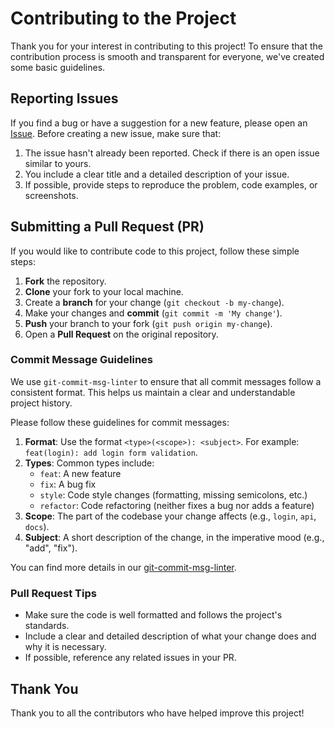 # Contributing to the Project

Thank you for your interest in contributing to this project! To ensure that the contribution process is smooth and transparent for everyone, we've created some basic guidelines.

## Reporting Issues

If you find a bug or have a suggestion for a new feature, please open an [Issue](https://github.com/KassandraFinance/kassandra-application/issues). Before creating a new issue, make sure that:

1. The issue hasn't already been reported. Check if there is an open issue similar to yours.
2. You include a clear title and a detailed description of your issue.
3. If possible, provide steps to reproduce the problem, code examples, or screenshots.

## Submitting a Pull Request (PR)

If you would like to contribute code to this project, follow these simple steps:

1. **Fork** the repository.
2. **Clone** your fork to your local machine.
3. Create a **branch** for your change (`git checkout -b my-change`).
4. Make your changes and **commit** (`git commit -m 'My change'`).
5. **Push** your branch to your fork (`git push origin my-change`).
6. Open a **Pull Request** on the original repository.

### Commit Message Guidelines

We use `git-commit-msg-linter` to ensure that all commit messages follow a consistent format. This helps us maintain a clear and understandable project history.

Please follow these guidelines for commit messages:

1. **Format**: Use the format `<type>(<scope>): <subject>`. For example: `feat(login): add login form validation`.
2. **Types**: Common types include:
   - `feat`: A new feature
   - `fix`: A bug fix
   - `style`: Code style changes (formatting, missing semicolons, etc.)
   - `refactor`: Code refactoring (neither fixes a bug nor adds a feature)
3. **Scope**: The part of the codebase your change affects (e.g., `login`, `api`, `docs`).
4. **Subject**: A short description of the change, in the imperative mood (e.g., "add", "fix").

You can find more details in our [git-commit-msg-linter](https://www.npmjs.com/package/git-commit-msg-linter).

### Pull Request Tips

- Make sure the code is well formatted and follows the project's standards.
- Include a clear and detailed description of what your change does and why it is necessary.
- If possible, reference any related issues in your PR.

## Thank You

Thank you to all the contributors who have helped improve this project!
